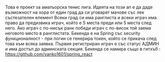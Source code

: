 Това е проект за аматьорска тенис лига. 
Идеята на този ап е да даде възможност на хора от един град да си уговарят мачове със лек състезателен елемент
Всеки град си има ранглиста и всеки играч има право да предизвика играч, който е 5 места преди или 5 места след него.
Ако играч с по-нисък ранк победи играч с по-висок той заема неговото място в ранглистата.
Бекенда е на Spring със security функционалност - при логин се генерира токен, който се прикача след това към всяка заявка.
Първия регистриран играч е със статус АДМИН и има достъп до админската секция. 
Бекенда се намира също в гитхъб : https://github.com/yanko1601/spring_react